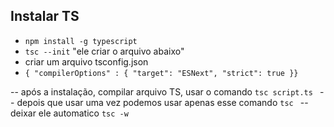 ## Instalar TS
- `npm install -g typescript `
- ` tsc --init ` "ele criar o arquivo abaixo"
- criar um arquivo tsconfig.json
- ` { "compilerOptions" : {
  "target": "ESNext",
  "strict": true
}} `

-- após a instalação, compilar arquivo TS, usar o comando `tsc script.ts `
-- depois que usar uma vez podemos usar apenas esse comando `tsc `
-- deixar ele automatico `tsc -w `



